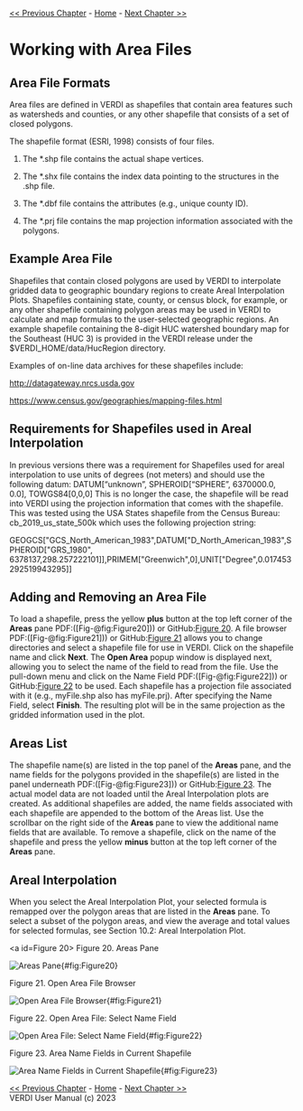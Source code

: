 <!-- BEGIN COMMENT -->
  
[<< Previous Chapter](VERDI_ch07.md) - [Home](README.md) - [Next Chapter >>](VERDI_ch09.md)

<!-- END COMMENT -->

Working with Area Files
=======================

Area File Formats
-----------------

Area files are defined in VERDI as shapefiles that contain area features such as watersheds and counties, or any other shapefile that consists of a set of closed polygons.

The shapefile format (ESRI, 1998) consists of four files.

1.  The *.shp file contains the actual shape vertices.

2.  The *.shx file contains the index data pointing to the structures in the .shp file.

3.  The *.dbf file contains the attributes (e.g., unique county ID).

4.  The *.prj file contains the map projection information associated with the polygons.

Example Area File
-----------------

Shapefiles that contain closed polygons are used by VERDI to interpolate gridded data to geographic boundary regions to create Areal Interpolation Plots. Shapefiles containing state, county, or census block, for example, or any other shapefile containing polygon areas may be used in VERDI to calculate and map formulas to the user-selected geographic regions. An example shapefile containing the 8-digit HUC watershed boundary map for the Southeast (HUC 3) is provided in the VERDI release under the $VERDI_HOME/data/HucRegion directory.

Examples of on-line data archives for these shapefiles include:

<http://datagateway.nrcs.usda.gov>

<https://www.census.gov/geographies/mapping-files.html>

Requirements for Shapefiles used in Areal Interpolation
-------------------------------------------------------

In previous versions there was a requirement for Shapefiles used for areal interpolation to use units of degrees (not meters) and should use the following datum: DATUM[“unknown”, SPHEROID[“SPHERE”, 6370000.0, 0.0], TOWGS84[0,0,0]
This is no longer the case, the shapefile will be read into VERDI using the projection information that comes with  the shapefile. This was tested using the USA States shapefile from the Census Bureau: cb_2019_us_state_500k which uses the following projection string:

GEOGCS["GCS_North_American_1983",DATUM["D_North_American_1983",SPHEROID["GRS_1980",
6378137,298.257222101]],PRIMEM["Greenwich",0],UNIT["Degree",0.017453292519943295]]


Adding and Removing an Area File
--------------------------------

<span id="_Toc241299380" class="anchor"></span>To load a shapefile, press the yellow **plus** button at the top left corner of the **Areas** pane PDF:([Fig-@fig:Figure20])) or GitHub:[Figure 20](#Figure20). A file browser PDF:([Fig-@fig:Figure21])) or GitHub:[Figure 21](#Figure21) allows you to change directories and select a shapefile file for use in VERDI. Click on the shapefile name and click **Next**. The **Open Area** popup window is displayed next, allowing you to select the name of the field to read from the file. Use the pull-down menu and click on the Name Field PDF:([Fig-@fig:Figure22])) or GitHub:[Figure 22](#Figure22) to be used. Each shapefile has a projection file associated with it (e.g., myFile.shp also has myFile.prj). After specifying the Name Field, select **Finish**. The resulting plot will be in the same projection as the gridded information used in the plot.

Areas List
----------

The shapefile name(s) are listed in the top panel of the **Areas** pane, and the name fields for the polygons provided in the shapefile(s) are listed in the panel underneath PDF:([Fig-@fig:Figure23])) or GitHub:[Figure 23](#Figure23). The actual model data are not loaded until the Areal Interpolation plots are created. As additional shapefiles are added, the name fields associated with each shapefile are appended to the bottom of the Areas list. Use the scrollbar on the right side of the **Areas** pane to view the additional name fields that are available. To remove a shapefile, click on the name of the shapefile and press the yellow **minus** button at the top left corner of the **Areas** pane.

Areal Interpolation
-------------------

When you select the Areal Interpolation Plot, your selected formula is remapped over the polygon areas that are listed in the **Areas** pane. To select a subset of the polygon areas, and view the average and total values for selected formulas, see Section 10.2: Areal Interpolation Plot.

<!-- BEGIN COMMENT -->

<a id=Figure 20></a>
Figure 20. Areas Pane<br>

<!-- END COMMENT -->

![Areas Pane](./media/image020.png){#fig:Figure20}

<!-- BEGIN COMMENT -->

<a id=Figure21></a>
Figure 21. Open Area File Browser<br>

<!-- END COMMENT -->
![Open Area File Browser](./media/image021.png){#fig:Figure21}

<!-- BEGIN COMMENT -->

<a id=Figure22></a>
Figure 22. Open Area File: Select Name Field<br>

<!-- END COMMENT -->

![Open Area File: Select Name Field](./media/image022.png){#fig:Figure22}

<!-- BEGIN COMMENT -->

<a id=Figure23></a>
Figure 23. Area Name Fields in Current Shapefile<br>

<!-- END COMMENT -->

![Area Name Fields in Current Shapefile](./media/image023.png){#fig:Figure23}

<!-- BEGIN COMMENT -->

[<< Previous Chapter](VERDI_ch07.md) - [Home](README.md) - [Next Chapter >>](VERDI_ch09.md)<br>
VERDI User Manual (c) 2023<br>

<!-- END COMMENT -->
